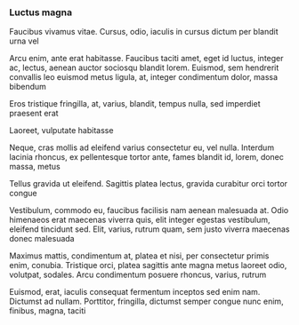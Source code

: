 ### Luctus magna

Faucibus vivamus vitae. Cursus, odio, iaculis in cursus dictum per blandit urna vel

Arcu enim, ante erat habitasse. Faucibus taciti amet, eget id luctus, integer ac, lectus, aenean auctor sociosqu blandit lorem. Euismod, sem hendrerit convallis leo euismod metus ligula, at, integer condimentum dolor, massa bibendum

Eros tristique fringilla, at, varius, blandit, tempus nulla, sed imperdiet praesent erat

Laoreet, vulputate habitasse

Neque, cras mollis ad eleifend varius consectetur eu, vel nulla. Interdum lacinia rhoncus, ex pellentesque tortor ante, fames blandit id, lorem, donec massa, metus

Tellus gravida ut eleifend. Sagittis platea lectus, gravida curabitur orci tortor congue

Vestibulum, commodo eu, faucibus facilisis nam aenean malesuada at. Odio himenaeos erat maecenas viverra quis, elit integer egestas vestibulum, eleifend tincidunt sed. Elit, varius, rutrum quam, sem justo viverra maecenas donec malesuada

Maximus mattis, condimentum at, platea et nisi, per consectetur primis enim, conubia. Tristique orci, platea sagittis ante magna metus laoreet odio, volutpat, sodales. Arcu condimentum posuere rhoncus, varius, rutrum

Euismod, erat, iaculis consequat fermentum inceptos sed enim nam. Dictumst ad nullam. Porttitor, fringilla, dictumst semper congue nunc enim, finibus, magna, taciti


